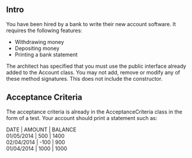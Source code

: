 ## Intro

You have been hired by a bank to write their new account software. It requires the following features:

- Withdrawing money
- Depositing money
- Printing a bank statement

The architect has specified that you must use the public interface already added to the Account class. You may not add, remove or modify any of these method signatures. This does not include the constructor.

## Acceptance Criteria

The acceptance criteria is already in the AcceptanceCriteria class in the form of a test. Your account should print a statement such as:

DATE | AMOUNT | BALANCE  
01/05/2014 | 500 | 1400  
02/04/2014 | -100 | 900  
01/04/2014 | 1000 | 1000  